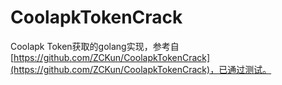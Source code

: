 # CoolapkTokenCrack
Coolapk Token获取的golang实现，参考自[https://github.com/ZCKun/CoolapkTokenCrack](https://github.com/ZCKun/CoolapkTokenCrack)，已通过测试。
